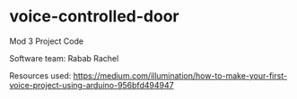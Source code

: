 # voice-controlled-door

Mod 3 Project Code

Software team:
Rabab
Rachel

Resources used:
https://medium.com/illumination/how-to-make-your-first-voice-project-using-arduino-956bfd494947